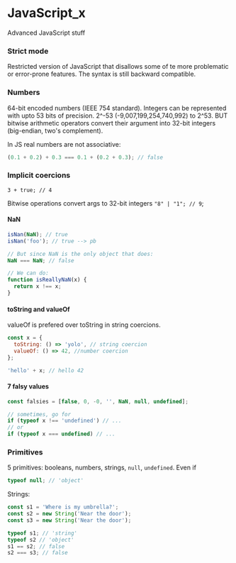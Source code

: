 # JavaScript_x

Advanced JavaScript stuff

### Strict mode

Restricted version of JavaScript that disallows some of te more problematic or error-prone features.
The syntax is still backward compatible.

### Numbers

64-bit encoded numbers (IEEE 754 standard). Integers can be represented with upto 53 bits of precision.
2^-53 (-9,007,199,254,740,992) to 2^53.
BUT bitwise arithmetic operators convert their argument into 32-bit integers (big-endian, two's complement).

In JS real numbers are not associative: 
```javascript
(0.1 + 0.2) + 0.3 === 0.1 + (0.2 + 0.3); // false
```

### Implicit coercions

`3 + true; // 4`

Bitwise operations convert args to 32-bit integers `"8" | "1"; // 9`;

#### NaN

```javascript
isNan(NaN); // true
isNan('foo'); // true --> pb

// But since NaN is the only object that does:
NaN === NaN; // false

// We can do:
function isReallyNaN(x) {
  return x !== x; 
}
```

#### toString and valueOf

valueOf is prefered over toString in string coercions. 

```javascript
const x = {
  toString: () => 'yolo', // string coercion
  valueOf: () => 42, //number coercion
};

'hello' + x; // hello 42
```

#### 7 falsy values

```javascript
const falsies = [false, 0, -0, '', NaN, null, undefined];

// sometimes, go for
if (typeof x !== 'undefined') // ...
// or
if (typeof x === undefined) // ...
```

### Primitives

5 primitives: booleans, numbers, strings, `null`, `undefined`. Even if
```javascript
typeof null; // 'object'
```
Strings:
```javascript
const s1 = 'Where is my umbrella?';
const s2 = new String('Near the door');
const s3 = new String('Near the door');

typeof s1; // 'string'
typeof s2 // 'object'
s1 == s2; // false
s2 === s3; // false

```
